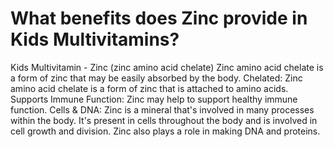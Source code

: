 # What benefits does Zinc provide in Kids Multivitamins?

Kids Multivitamin - Zinc (zinc amino acid chelate) Zinc amino acid chelate is a form of zinc that may be easily absorbed by the body. Chelated: Zinc amino acid chelate is a form of zinc that is attached to amino acids. Supports Immune Function: Zinc may help to support healthy immune function. Cells & DNA: Zinc is a mineral that's involved in many processes within the body. It's present in cells throughout the body and is involved in cell growth and division. Zinc also plays a role in making DNA and proteins.